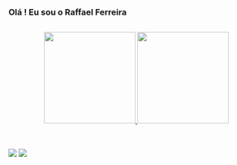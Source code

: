 ### Olá ! Eu sou o Raffael Ferreira

##

<div align="center">
  <a href="https://github.com/raffaelnascimentof">
  <img height="180em" src="https://github-readme-stats.vercel.app/api?username=raffaelnascimentof&show_icons=true&theme=dark&include_all_commits=true&count_private=true"/>
  <img height="180em" src="https://github-readme-stats.vercel.app/api/top-langs/?username=raffaelnascimentof&layout=compact&langs_count=7&theme=dark"/>
</div>
  
<div style="display: inline_block"><br>
<!--   <img align="center" alt="Raffa-Js" height="30" width="40" src="https://raw.githubusercontent.com/devicons/devicon/master/icons/javascript/javascript-plain.svg">
  <img align="center" alt="Raffa-Ts" height="30" width="40" src="https://raw.githubusercontent.com/devicons/devicon/master/icons/typescript/typescript-plain.svg">
  <img align="center" alt="Raffa-NodeJs" height="30" width="40" src="https://cdn.jsdelivr.net/gh/devicons/devicon/icons/nodejs/nodejs-original.svg">
  <img align="center" alt="Raffa-Postgres" height="30" width="40" src="https://cdn.jsdelivr.net/gh/devicons/devicon/icons/postgresql/postgresql-original.svg" />
  <img align="center" alt="Raffa-Jest" height="30" width="40" src="https://cdn.jsdelivr.net/gh/devicons/devicon/icons/jest/jest-plain.svg" />
  <img align="center" alt="Raffa-Docker" height="30" width="40" src="https://cdn.jsdelivr.net/gh/devicons/devicon/icons/docker/docker-original.svg" /> -->
</div>

  ##
<div>  
   <a href="https://www.linkedin.com/in/raffael-ferreira/" target="_blank"><img src="https://img.shields.io/badge/-LinkedIn-%230077B5?style=for-the-badge&logo=linkedin&logoColor=white" target="_blank"></a>
  <a href = "mailto:raffaelnascimentof@gmail.com"><img src="https://img.shields.io/badge/-Gmail-%23333?style=for-the-badge&logo=gmail&logoColor=red" target="_blank"></a>
</div>
